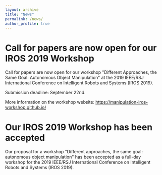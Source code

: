 ```yaml
---
layout: archive
title: "News"
permalink: /news/
author_profile: true
---
```


# Call for papers are now open for our IROS 2019 Workshop

Call for papers are now open for our workshop "Different Approaches, the Same Goal: Autonomous Object Manipulation" at the 2019 IEEE/RSJ International Conference on Intelligent Robots and Systems (IROS 2019).

Submission deadline: September 22nd.

More information on the workshop website: https://manipulation-iros-workshop.github.io/

# Our IROS 2019 Workshop has been accepted

Our proposal for a workshop "Different approaches, the same goal: autonomous object manipulation" has been accepted as a full-day workshop for the 2019 IEEE/RSJ International Conference on Intelligent Robots and Systems (IROS 2019).
